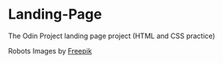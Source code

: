 # Landing-Page 
The Odin Project landing page project (HTML and CSS practice) 


Robots Images by <a href="https://www.freepik.com/free-vector/hand-drawn-colorful-robots-collection_1601299.htm#&position=3&from_view=detail#&position=3&from_view=detail#position=3">Freepik</a>